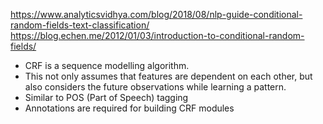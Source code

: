 https://www.analyticsvidhya.com/blog/2018/08/nlp-guide-conditional-random-fields-text-classification/ </br>
https://blog.echen.me/2012/01/03/introduction-to-conditional-random-fields/ </br>

* CRF is a sequence modelling algorithm. 
* This not only assumes that features are dependent on each other, but also considers the future observations while learning a pattern. 
* Similar to POS (Part of Speech) tagging
* Annotations are required for building CRF modules






























